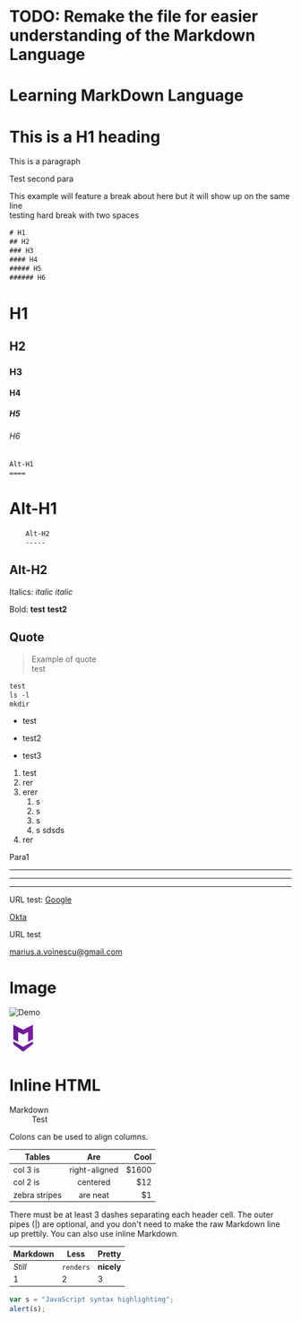 # TODO: Remake the file for easier understanding of the Markdown Language


# Learning MarkDown Language


# This is a H1 heading

This is a paragraph

Test second para

This example will feature a break
about here but it will show up on
the same line  
testing hard break with two spaces


    # H1
    ## H2
    ### H3
    #### H4
    ##### H5
    ###### H6

# H1
## H2
### H3
#### H4
##### H5
###### H6


    Alt-H1
    ====

Alt-H1
====


        Alt-H2
        -----

Alt-H2
----

Italics: _italic_ *italic*


Bold: __test__ **test2**

## Quote

> Example of quote  
> test

    test
    ls -l
    mkdir

* test
+ test2
- test3

1. test
2. rer
3. erer
   1. s
   2.  s
   3.  s
   4.  s
        sdsds
4. rer


Para1

---
* * *
___


URL test: [Google](https://google.com "Google.com")

[Okta][test]


[test]:https://okta.com "Okta"

URL test


<marius.a.voinescu@gmail.com>


# Image

![Demo](https://place-hold.it/350x150)

![alt text][logo]

[logo]: https://github.com/adam-p/markdown-here/raw/master/src/common/images/icon48.png "Logo Title Text 2"



# Inline HTML

<dl>
    <dt>Markdown</dt>
    <dd>Test</dd>
</dl>


Colons can be used to align columns.

| Tables        | Are           | Cool  |
| ------------- |:-------------:| -----:|
| col 3 is      | right-aligned | $1600 |
| col 2 is      | centered      |   $12 |
| zebra stripes | are neat      |    $1 |

There must be at least 3 dashes separating each header cell.
The outer pipes (|) are optional, and you don't need to make the 
raw Markdown line up prettily. You can also use inline Markdown.

Markdown | Less | Pretty
--- | --- | ---
*Still* | `renders` | **nicely**
1 | 2 | 3



```javascript
var s = "JavaScript syntax highlighting";
alert(s);
```